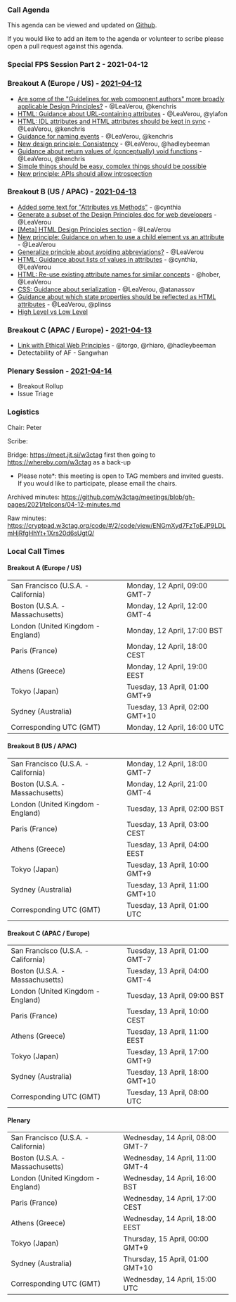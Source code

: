 ### Call Agenda

This agenda can be viewed and updated on [Github](https://github.com/w3ctag/meetings/blob/gh-pages/2021/telcons/04-12-agenda.md).

If you would like to add an item to the agenda or volunteer to scribe please open a pull request against this agenda.

### Special FPS Session Part 2 - 2021-04-12 

### Breakout A (Europe / US) - [2021-04-12](https://www.timeanddate.com/worldclock/converter.html?iso=20210412T160000&p1=224&p2=43&p3=136&p4=195&p5=26&p6=248&p7=240)

* [Are some of the "Guidelines for web component authors" more broadly applicable Design Principles?](https://github.com/w3ctag/design-principles/issues/271) - @LeaVerou, @kenchris
* [HTML: Guidance about URL-containing attributes](https://github.com/w3ctag/design-principles/issues/278) - @LeaVerou, @ylafon
* [HTML: IDL attributes and HTML attributes should be kept in sync](https://github.com/w3ctag/design-principles/issues/279) - @LeaVerou, @kenchris
* [Guidance for naming events](https://github.com/w3ctag/design-principles/issues/280) - @LeaVerou, @kenchris
* [New design principle: Consistency](https://github.com/w3ctag/design-principles/issues/285) - @LeaVerou, @hadleybeeman
* [Guidance about return values of (conceptually) void functions](https://github.com/w3ctag/design-principles/issues/286) - @LeaVerou, @kenchris
* [Simple things should be easy, complex things should be possible](https://github.com/w3ctag/design-principles/issues/299)
* [New principle: APIs should allow introspection](https://github.com/w3ctag/design-principles/issues/300)

### Breakout B (US / APAC) - [2021-04-13](https://www.timeanddate.com/worldclock/converter.html?iso=20210413T010000&p1=224&p2=43&p3=136&p4=195&p5=26&p6=248&p7=240)

* [Added some text for "Attributes vs Methods"](https://github.com/w3ctag/design-principles/pull/262) - @cynthia
* [Generate a subset of the Design Principles doc for web developers](https://github.com/w3ctag/design-principles/issues/268) - @LeaVerou
* [[Meta] HTML Design Principles section](https://github.com/w3ctag/design-principles/issues/269) - @LeaVerou
* [New principle: Guidance on when to use a child element vs an attribute](https://github.com/w3ctag/design-principles/issues/270) - @LeaVerou
* [Generalize principle about avoiding abbreviations?](https://github.com/w3ctag/design-principles/issues/276) - @LeaVerou
* [HTML: Guidance about lists of values in attributes](https://github.com/w3ctag/design-principles/issues/277) - @cynthia, @LeaVerou
* [HTML: Re-use existing attribute names for similar concepts](https://github.com/w3ctag/design-principles/issues/281) - @hober, @LeaVerou
* [CSS: Guidance about serialization](https://github.com/w3ctag/design-principles/issues/284) - @LeaVerou, @atanassov
* [Guidance about which state properties should be reflected as HTML attributes](https://github.com/w3ctag/design-principles/issues/289) - @LeaVerou, @plinss
* [High Level vs Low Level](https://github.com/w3ctag/design-principles/pull/291/files)


### Breakout C (APAC / Europe) - [2021-04-13](https://www.timeanddate.com/worldclock/converter.html?iso=20210413T080000&p1=224&p2=43&p3=136&p4=195&p5=26&p6=248&p7=240)

* [Link with Ethical Web Principles](https://github.com/w3ctag/design-principles/issues/282) - @torgo, @rhiaro, @hadleybeeman
* Detectability of AF - Sangwhan

### Plenary Session - [2021-04-14](https://www.timeanddate.com/worldclock/converter.html?iso=20210414T150000&p1=224&p2=43&p3=136&p4=195&p5=26&p6=248&p7=240)

* Breakout Rollup
* Issue Triage

### Logistics

Chair: Peter

Scribe:

Bridge: https://meet.jit.si/w3ctag first then going to https://whereby.com/w3ctag as a back-up

* Please note*: this meeting is open to TAG members and invited guests. If you would like to participate, please email the chairs.

Archived minutes: https://github.com/w3ctag/meetings/blob/gh-pages/2021/telcons/04-12-minutes.md

Raw minutes: https://cryptpad.w3ctag.org/code/#/2/code/view/ENGmXyd7FzToEJP9LDLmHjRfgHhYt+1Xrs20d6sUgtQ/


### Local Call Times

#### Breakout A (Europe / US)

<table>
<tr><td> San Francisco (U.S.A. - California) <td> Monday, 12 April, 09:00 GMT-7</td></tr>
<tr><td> Boston (U.S.A. - Massachusetts) <td> Monday, 12 April, 12:00 GMT-4</td></tr>
<tr><td> London (United Kingdom - England) <td> Monday, 12 April, 17:00 BST</td></tr>
<tr><td> Paris (France) <td> Monday, 12 April, 18:00 CEST</td></tr>
<tr><td> Athens (Greece) <td> Monday, 12 April, 19:00 EEST</td></tr>
<tr><td> Tokyo (Japan) <td> Tuesday, 13 April, 01:00 GMT+9</td></tr>
<tr><td> Sydney (Australia) <td> Tuesday, 13 April, 02:00 GMT+10</td></tr>
<tr><td> Corresponding UTC (GMT) <td> Monday, 12 April, 16:00 UTC</td></tr>
</table>

#### Breakout B (US / APAC)

<table>
<tr><td> San Francisco (U.S.A. - California) <td> Monday, 12 April, 18:00 GMT-7</td></tr>
<tr><td> Boston (U.S.A. - Massachusetts) <td> Monday, 12 April, 21:00 GMT-4</td></tr>
<tr><td> London (United Kingdom - England) <td> Tuesday, 13 April, 02:00 BST</td></tr>
<tr><td> Paris (France) <td> Tuesday, 13 April, 03:00 CEST</td></tr>
<tr><td> Athens (Greece) <td> Tuesday, 13 April, 04:00 EEST</td></tr>
<tr><td> Tokyo (Japan) <td> Tuesday, 13 April, 10:00 GMT+9</td></tr>
<tr><td> Sydney (Australia) <td> Tuesday, 13 April, 11:00 GMT+10</td></tr>
<tr><td> Corresponding UTC (GMT) <td> Tuesday, 13 April, 01:00 UTC</td></tr>
</table>

#### Breakout C (APAC / Europe)

<table>
<tr><td> San Francisco (U.S.A. - California) <td> Tuesday, 13 April, 01:00 GMT-7</td></tr>
<tr><td> Boston (U.S.A. - Massachusetts) <td> Tuesday, 13 April, 04:00 GMT-4</td></tr>
<tr><td> London (United Kingdom - England) <td> Tuesday, 13 April, 09:00 BST</td></tr>
<tr><td> Paris (France) <td> Tuesday, 13 April, 10:00 CEST</td></tr>
<tr><td> Athens (Greece) <td> Tuesday, 13 April, 11:00 EEST</td></tr>
<tr><td> Tokyo (Japan) <td> Tuesday, 13 April, 17:00 GMT+9</td></tr>
<tr><td> Sydney (Australia) <td> Tuesday, 13 April, 18:00 GMT+10</td></tr>
<tr><td> Corresponding UTC (GMT) <td> Tuesday, 13 April, 08:00 UTC</td></tr>
</table>

#### Plenary

<table>
<tr><td> San Francisco (U.S.A. - California) <td> Wednesday, 14 April, 08:00 GMT-7</td></tr>
<tr><td> Boston (U.S.A. - Massachusetts) <td> Wednesday, 14 April, 11:00 GMT-4</td></tr>
<tr><td> London (United Kingdom - England) <td> Wednesday, 14 April, 16:00 BST</td></tr>
<tr><td> Paris (France) <td> Wednesday, 14 April, 17:00 CEST</td></tr>
<tr><td> Athens (Greece) <td> Wednesday, 14 April, 18:00 EEST</td></tr>
<tr><td> Tokyo (Japan) <td> Thursday, 15 April, 00:00 GMT+9</td></tr>
<tr><td> Sydney (Australia) <td> Thursday, 15 April, 01:00 GMT+10</td></tr>
<tr><td> Corresponding UTC (GMT) <td> Wednesday, 14 April, 15:00 UTC</td></tr>
</table>
